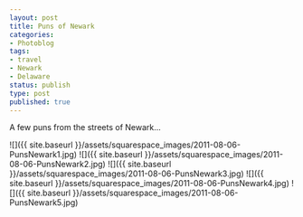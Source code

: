```yaml
---
layout: post
title: Puns of Newark
categories:
- Photoblog
tags:
- travel
- Newark
- Delaware
status: publish
type: post
published: true
---
```


A few puns from the streets of Newark...

![]({{ site.baseurl }}/assets/squarespace_images/2011-08-06-PunsNewark1.jpg)
![]({{ site.baseurl }}/assets/squarespace_images/2011-08-06-PunsNewark2.jpg)
![]({{ site.baseurl }}/assets/squarespace_images/2011-08-06-PunsNewark3.jpg)
![]({{ site.baseurl }}/assets/squarespace_images/2011-08-06-PunsNewark4.jpg)
![]({{ site.baseurl }}/assets/squarespace_images/2011-08-06-PunsNewark5.jpg)
